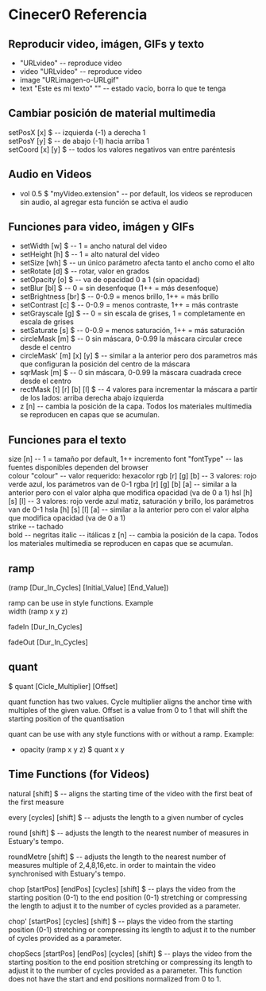 # Cinecer0 Referencia

## Reproducir video, imágen, GIFs y texto

+ "URLvideo" -- reproduce video
+ video "URLvideo" -- reproduce video 
+ image "URLimagen-o-URLgif"  
+ text "Este es mi texto" 
"" -- estado vacío, borra lo que te tenga 

## Cambiar posición de material multimedia
setPosX [x] $ -- izquierda (-1) a derecha 1  
setPosY [y] $ -- de abajo (-1) hacia arriba 1  
setCoord [x] [y] $ -- todos los valores negativos van entre paréntesis 

## Audio en Videos

+ vol 0.5 $ "myVideo.extension" -- por default, los videos se reproducen sin audio, al agregar esta función se activa el audio  

## Funciones para video, imágen y GIFs

+ setWidth [w] $ -- 1 = ancho natural del video
+ setHeight [h] $ -- 1 = alto natural del video  
+ setSize [wh] $ -- un único parámetro afecta tanto el ancho como el alto 
+ setRotate [d] $ -- rotar, valor en grados  
+ setOpacity [o] $ -- va de opacidad 0 a 1 (sin opacidad)  
+ setBlur [bl] $ -- 0 = sin desenfoque (1++ = más desenfoque)  
+ setBrightness [br] $ --  0-0.9 = menos brillo, 1++ = más brillo  
+ setContrast [c] $ -- 0-0.9 = menos contraste, 1++ = más contraste  
+ setGrayscale [g] $ -- 0 = sin escala de grises, 1 = completamente en escala de grises  
+ setSaturate [s] $ -- 0-0.9 = menos saturación, 1++ = más saturación
+ circleMask [m] $ -- 0 sin máscara, 0-0.99 la máscara circular crece desde el centro  
+ circleMask' [m] [x] [y] $ -- similar a la anterior pero dos parametros más que configuran la posición del centro de la máscara
+ sqrMask [m] $ -- 0 sin máscara, 0-0.99 la máscara cuadrada crece desde el centro   
+ rectMask [t] [r] [b] [l] $ -- 4 valores para incrementar la máscara a partir de los lados: arriba derecha abajo izquierda 
+ z [n] -- cambia la posición de la capa. Todos los materiales multimedia se reproducen en capas que se acumulan.  

## Funciones para el texto

size [n] -- 1 = tamaño por default, 1++ incremento 
font "fontType" -- las fuentes disponibles dependen del browser  
colour "colour" -- valor requerido: hexacolor
rgb [r] [g] [b] -- 3 valores: rojo verde azul, los parámetros van de 0-1
rgba [r] [g] [b] [a] -- similar a la anterior pero con el valor alpha que modifica opacidad (va de 0 a 1) 
hsl [h] [s] [l] -- 3 valores: rojo verde azul matiz, saturación y brillo, los parámetros van de 0-1
hsla [h] [s] [l] [a] -- similar a la anterior pero con el valor alpha que modifica opacidad (va de 0 a 1)  
strike -- tachado  
bold -- negritas 
italic -- itálicas 
z [n] -- cambia la posición de la capa. Todos los materiales multimedia se reproducen en capas que se acumulan. 

## ramp

(ramp [Dur_In_Cycles] [Initial_Value] [End_Value])  

ramp can be use in style functions. Example  
width (ramp x y z)  

fadeIn [Dur_In_Cycles]  

fadeOut [Dur_In_Cycles]  

## quant

$ quant [Cicle_Multiplier] [Offset]  

quant function has two values. Cycle multiplier aligns the anchor time with multiples of the given value. Offset is a value from 0 to 1 that will shift the starting position of the quantisation  

quant can be use with any style functions with or without a ramp. Example:  
+ opacity (ramp x y z) $ quant x y  

## Time Functions (for Videos)

natural [shift] $ -- aligns the starting time of the video with the first beat of the first measure  

every [cycles] [shift] $ -- adjusts the length to a given number of cycles  

round [shift] $ -- adjusts the length to the nearest number of measures in Estuary's tempo.  

roundMetre [shift] $ -- adjusts the length to the nearest number of measures multiple of 2,4,8,16,etc. in order to maintain the video synchronised with Estuary's tempo.  

chop [startPos] [endPos] [cycles] [shift] $ -- plays the video from the starting position (0-1) to the end position (0-1) stretching or compressing the length to adjust it to the number of cycles provided as a parameter.  

chop' [startPos] [cycles] [shift] $ --  plays the video from the starting position (0-1) stretching or compressing its length to adjust it to the number of cycles provided as a parameter.  

chopSecs [startPos] [endPos] [cycles] [shift] $ -- plays the video from the starting position to the end position stretching or compressing its length to adjust it to the number of cycles provided as a parameter. This function does not have the start and end positions normalized from 0 to 1.  
